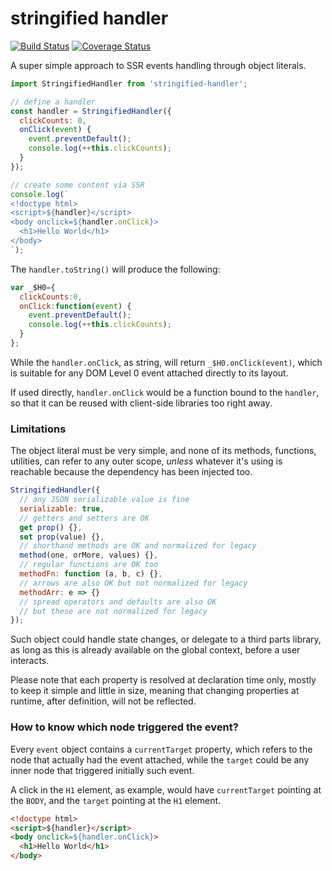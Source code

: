 # stringified handler

[![Build Status](https://travis-ci.com/WebReflection/stringified-handler.svg?branch=master)](https://travis-ci.com/WebReflection/stringified-handler) [![Coverage Status](https://coveralls.io/repos/github/WebReflection/stringified-handler/badge.svg?branch=master)](https://coveralls.io/github/WebReflection/stringified-handler?branch=master)

A super simple approach to SSR events handling through object literals.

```js
import StringifiedHandler from 'stringified-handler';

// define a handler
const handler = StringifiedHandler({
  clickCounts: 0,
  onClick(event) {
    event.preventDefault();
    console.log(++this.clickCounts);
  }
});

// create some content via SSR
console.log(`
<!doctype html>
<script>${handler}</script>
<body onclick=${handler.onClick}>
  <h1>Hello World</h1>
</body>
`);
```

The `handler.toString()` will produce the following:

```js
var _$H0={
  clickCounts:0,
  onClick:function(event) {
    event.preventDefault();
    console.log(++this.clickCounts);
  }
};
```

While the `handler.onClick`, as string, will return `_$H0.onClick(event)`, which is suitable for any DOM Level 0 event attached directly to its layout.

If used directly, `handler.onClick` would be a function bound to the `handler`, so that it can be reused with client-side libraries too right away.



### Limitations

The object literal must be very simple, and none of its methods, functions, utilities, can refer to any outer scope, *unless* whatever it's using is reachable because the dependency has been injected too.

```js
StringifiedHandler({
  // any JSON serializable value is fine
  serializable: true,
  // getters and setters are OK
  get prop() {},
  set prop(value) {},
  // shorthand methods are OK and normalized for legacy
  method(one, orMore, values) {},
  // regular functions are OK too
  methodFn: function (a, b, c) {},
  // arrows are also OK but not normalized for legacy
  methodArr: e => {}
  // spread operators and defaults are also OK
  // but these are not normalized for legacy
});
```

Such object could handle state changes, or delegate to a third parts library, as long as this is already available on the global context, before a user interacts.

Please note that each property is resolved at declaration time only, mostly to keep it simple and little in size, meaning that changing properties at runtime, after definition, will not be reflected.



### How to know which node triggered the event?

Every `event` object contains a `currentTarget` property, which refers to the node that actually had the event attached, while the `target` could be any inner node that triggered initially such event.

A click in the `H1` element, as example, would have `currentTarget` pointing at the `BODY`, and the `target` pointing at the `H1` element.

```html
<!doctype html>
<script>${handler}</script>
<body onclick=${handler.onClick}>
  <h1>Hello World</h1>
</body>
```
